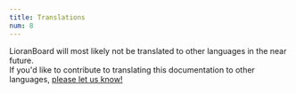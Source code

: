 ```yaml
---
title: Translations
num: 8
---
```


LioranBoard will most likely not be translated to other languages in the near future.\
If you'd like to contribute to translating this documentation to other languages,  <a href='&#109;a&#105;lto&#58;lior&#97;%6Eboa&#37;7&#50;d&#37;40g&#109;&#97;il&#37;2E%63o&#109;'>please let us know!</a>